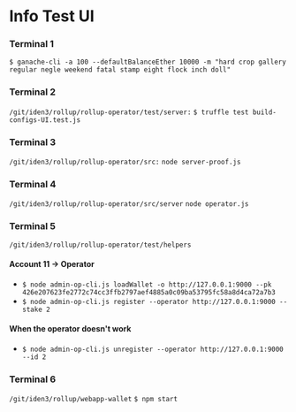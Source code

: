 # Info Test UI

### Terminal 1
`$ ganache-cli -a 100 --defaultBalanceEther 10000 -m "hard crop gallery regular negle weekend fatal stamp eight flock inch doll"`

### Terminal 2
`/git/iden3/rollup/rollup-operator/test/server:`
`$ truffle test build-configs-UI.test.js`

### Terminal 3
`/git/iden3/rollup/rollup-operator/src:`
`node server-proof.js`

### Terminal 4
`/git/iden3/rollup/rollup-operator/src/server`
`node operator.js`

### Terminal 5
`/git/iden3/rollup/rollup-operator/test/helpers`

#### Account 11 -> Operator
- `$ node admin-op-cli.js loadWallet -o http://127.0.0.1:9000 --pk 426e207623fe2772c74cc3ffb2797aef4885a0c09ba53795fc58a8d4ca72a7b3`
- `$ node admin-op-cli.js register --operator http://127.0.0.1:9000 --stake 2`

#### When the operator doesn't work
- `$ node admin-op-cli.js unregister --operator http://127.0.0.1:9000 --id 2`

### Terminal 6
`/git/iden3/rollup/webapp-wallet`
`$ npm start`